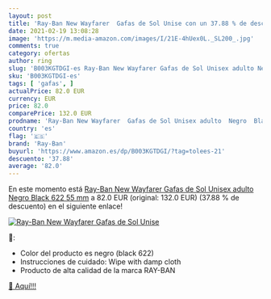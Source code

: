 ```yaml
---
layout: post
title: 'Ray-Ban New Wayfarer  Gafas de Sol Unise con un 37.88 % de descuento'
date: 2021-02-19 13:08:28
image: 'https://m.media-amazon.com/images/I/21E-4hUex0L._SL200_.jpg'
comments: true
category: ofertas
author: ring
slug: 'B003KGTDGI-es Ray-Ban New Wayfarer Gafas de Sol Unisex adulto Negro...'
sku: 'B003KGTDGI-es'
tags: [ 'gafas', ]
actualPrice: 82.0 EUR
currency: EUR
price: 82.0
comparePrice: 132.0 EUR
prodname: 'Ray-Ban New Wayfarer  Gafas de Sol Unisex adulto  Negro  Black 622   55 mm'
country: 'es'
flag: '🇪🇸'
brand: 'Ray-Ban'
buyurl: 'https://www.amazon.es/dp/B003KGTDGI/?tag=tolees-21'
descuento: '37.88'
average: '82.0'
---
```


En este momento está [Ray-Ban New Wayfarer  Gafas de Sol Unisex adulto  Negro  Black 622   55 mm](https://www.amazon.es/dp/B003KGTDGI/?tag=tolees-21) a 82.0 EUR (original: 132.0 EUR) (37.88 %  de descuento) en el siguiente enlace!

[![Ray-Ban New Wayfarer  Gafas de Sol Unise](https://m.media-amazon.com/images/I/21E-4hUex0L._SL200_.jpg)](https://www.amazon.es/dp/B003KGTDGI/?tag=tolees-21)

🔎:

- Color del producto es negro (black 622)
- Instrucciones de cuidado: Wipe with damp cloth
- Producto de alta calidad de la marca RAY-BAN

[🛒 Aquí!!!](https://www.amazon.es/dp/B003KGTDGI/?tag=tolees-21)
